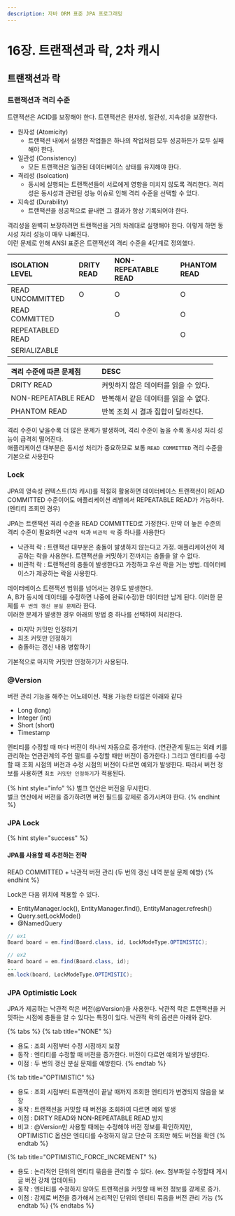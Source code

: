 ```yaml
---
description: 자바 ORM 표준 JPA 프로그래밍
---
```


# 16장. 트랜잭션과 락, 2차 캐시

## 트랜잭션과 락

### 트랜잭션과 격리 수준

트랜잭션은 ACID를 보장해야 한다. 트랜잭션은 원자성, 일관성, 지속성을 보장한다. 

* 원자성 \(Atomicity\)
  * 트랜잭션 내에서 실행한 작업들은 하나의 작업처럼 모두 성공하든가 모두 실패해야 한다.
* 일관성 \(Consistency\)
  * 모든 트랜잭션은 일관된 데이터베이스 상태를 유지해야 한다.
* 격리성 \(Isolcation\)
  * 동시에 실행되는 트랜잭션들이 서로에게 영향을 미치지 않도록 격리한다.  격리성은 동시성과 관련된 성능 이슈로 인해 격리 수준을 선택할 수 있다.
* 지속성 \(Durability\)
  * 트랜잭션을 성공적으로 끝내면 그 결과가 항상 기록되어야 한다.

격리성을 완벽히 보장하려면 트랜잭션을 거의 차례대로 실행해야 한다. 이렇게 하면 동시성 처리 성능이 매우 나빠진다.   
이런 문제로 인해 ANSI 표준은 트랜잭션의 격리 수준을 4단계로 정의했다.

| ISOLATION LEVEL | DRITY READ | NON-REPEATABLE READ | PHANTOM READ |
| :--- | :--- | :--- | :--- |
| READ UNCOMMITTED | O | O | O |
| READ COMMITTED |  | O | O |
| REPEATABLED READ |  |  | O |
| SERIALIZABLE |  |  |  |

| 격리 수준에 따른 문제점 | DESC |
| :--- | :--- |
| DRITY READ | 커밋하지 않은 데이터를 읽을 수 있다. |
| NON-REPEATABLE READ | 반복해서 같은 데이터를 읽을 수 없다. |
| PHANTOM READ | 반복 조회 시 결과 집합이 달라진다. |

격리 수준이 낮을수록 더 많은 문제가 발생하며, 격리 수준이 높을 수록 동시성 처리 성능이 급격히 떨어진다.  
애플리케이션 대부분은 동시성 처리가 중요하므로 보통 `READ COMMITTED` 격리 수준을 기본으로 사용한다

### Lock

JPA의 영속성 컨텍스트\(1차 캐시\)를 적절히 활용하면 데이터베이스 트랜잭션이 READ COMMITTED 수준이어도 애플리케이션 레벨에서 REPEATABLE READ가 가능하다. \(엔티티 조회인 경우\)

JPA는 트랜잭션 격리 수준을 READ COMMITTED로 가정한다. 만약 더 높은 수준의 격리 수준이 필요하면 `낙관적 락`과 `비관적 락` 중 하나를 사용한다

* 낙관적 락 : 트랜잭션 대부분은 충돌이 발생하지 않는다고 가정. 애플리케이션이 제공하는 락을 사용한다.                 트랜잭션을 커밋하기 전까지는 충돌을 알 수 없다.
* 비관적 락 : 트랜잭션의 충돌이 발생한다고 가정하고 우선 락을 거는 방법. 데이터베이스가 제공하는 락을 사용한다.

데이터베이스 트랜잭션 범위를 넘어서는 경우도 발생한다.  
A, B가 동시에 데이터를 수정하면 나중에 완료\(수정\)한 데이터만 남게 된다. 이러한 문제를 `두 번의 갱신 분실 문제`라 한다.  
이러한 문제가 발생한 경우 아래의 방법 중 하나를 선택하여 처리한다.

* 마지막 커밋만 인정하기
* 최초 커밋만 인정하기
* 충돌하는 갱신 내용 병합하기

기본적으로 마지막 커밋만 인정하기가 사용된다.

### @Version

버전 관리 기능을 해주는 어노테이션. 적용 가능한 타입은 아래와 같다

* Long \(long\)
* Integer \(int\)
* Short \(short\)
* Timestamp

엔티티를 수정할 때 마다 버전이 하나씩 자동으로 증가한다. \(연관관계 필드는 외래 키를 관리하는 연관관계의 주인 필드를 수정할 때만 버전이 증가한다.\) 그리고 엔티티를 수정할 때 조회 시점의 버전과 수정 시점의 버전이 다르면 예외가 발생한다. 따라서 버전 정보를 사용하면 `최초 커밋만 인정하기`가 적용된다.

{% hint style="info" %}
벌크 연산은 버전을 무시한다.  
벌크 연산에서 버전을 증가하려면 버전 필드를 강제로 증가시켜야 한다.
{% endhint %}

### JPA Lock

{% hint style="success" %}
#### JPA를 사용할 때 추천하는 전략

READ COMMITTED + 낙관적 버전 관리 \(두 번의 갱신 내역 분실 문제 예방\)
{% endhint %}

Lock은 다음 위치에 적용할 수 있다.

* EntityManager.lock\(\), EntityManager.find\(\), EntityManager.refresh\(\)
* Query.setLockMode\(\)
* @NamedQuery

```java
// ex1
Board board = em.find(Board.class, id, LockModeType.OPTIMISTIC);

// ex2
Board board = em.find(Board.class, id);
...
em.lock(board, LockModeType.OPTIMISTIC);
```

### JPA Optimistic Lock

JPA가 제공하는 낙관적 락은 버전\(@Version\)을 사용한다. 낙관적 락은 트랜잭션을 커밋하는 시점에 충돌을 알 수 있다는 특징이 있다. 낙관적 락의 옵션은 아래와 같다.

{% tabs %}
{% tab title="NONE" %}
* 용도 : 조회 시점부터 수정 시점까지 보장
* 동작 : 엔티티를 수정할 때 버전을 증가한다. 버전이 다르면 예외가 발생한다.
* 이점 : 두 번의 갱신 분실 문제를 예방한다.
{% endtab %}

{% tab title="OPTIMISTIC" %}
* 용도 : 조회 시점부터 트랜잭션이 끝날 때까지 조회한 엔티티가 변경되지 않음을 보장
* 동작 : 트랜잭션을 커밋할 때 버전을 조회하여 다르면 예외 발생
* 이점 : DIRTY READ와 NON-REPEATABLE READ 방지
* 비고 : @Version만 사용할 때에는 수정해야 버전 정보를 확인하지만, OPTIMISTIC 옵션은 엔티티를 수정하지 않고 단순히 조회만 해도 버전을 확인
{% endtab %}

{% tab title="OPTIMISTIC\_FORCE\_INCREMENT" %}
* 용도 : 논리적인 단위의 엔티티 묶음을 관리할 수 있다. \(ex. 첨부파일 수정할때 게시글 버전 강제 업데이트\)
* 동작 : 엔티티를 수정하지 않아도 트랜잭션을 커밋할 때 버전 정보를 강제로 증가. 
* 이점 : 강제로 버전을 증가해서 논리적인 단위의 엔티티 묶음을 버전 관리 가능
{% endtab %}
{% endtabs %}




